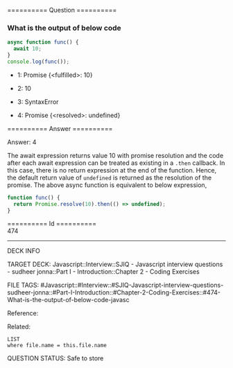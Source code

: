 ========== Question ==========  

### What is the output of below code

```javascript
async function func() {
  await 10;
}
console.log(func());
```

- 1: Promise {\<fulfilled\>: 10}

- 2: 10

- 3: SyntaxError

- 4: Promise {\<resolved\>: undefined}  

========== Answer ==========  

Answer: 4

The await expression returns value 10 with promise resolution and the code after
each await expression can be treated as existing in a `.then` callback. In this
case, there is no return expression at the end of the function. Hence, the
default return value of `undefined` is returned as the resolution of the
promise. The above async function is equivalent to below expression,

```javascript
function func() {
  return Promise.resolve(10).then(() => undefined);
}
```

========== Id ==========  
474

---

DECK INFO

TARGET DECK: Javascript::Interview::SJIQ - Javascript interview questions - sudheer jonna::Part I - Introduction::Chapter 2 - Coding Exercises

FILE TAGS: #Javascript::#Interview::#SJIQ-Javascript-interview-questions-sudheer-jonna::#Part-I-Introduction::#Chapter-2-Coding-Exercises::#474-What-is-the-output-of-below-code-javasc

Reference:

Related:

```dataview
LIST
where file.name = this.file.name
```

QUESTION STATUS: Safe to store
